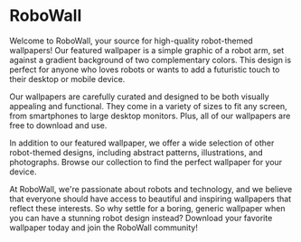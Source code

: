 <!--font:Montserrat-->

# RoboWall

Welcome to RoboWall, your source for high-quality robot-themed wallpapers! Our featured wallpaper is a simple graphic of a robot arm, set against a gradient background of two complementary colors. This design is perfect for anyone who loves robots or wants to add a futuristic touch to their desktop or mobile device.

Our wallpapers are carefully curated and designed to be both visually appealing and functional. They come in a variety of sizes to fit any screen, from smartphones to large desktop monitors. Plus, all of our wallpapers are free to download and use.

In addition to our featured wallpaper, we offer a wide selection of other robot-themed designs, including abstract patterns, illustrations, and photographs. Browse our collection to find the perfect wallpaper for your device.

At RoboWall, we're passionate about robots and technology, and we believe that everyone should have access to beautiful and inspiring wallpapers that reflect these interests. So why settle for a boring, generic wallpaper when you can have a stunning robot design instead? Download your favorite wallpaper today and join the RoboWall community!

<!--

Write me markdown content of website with wallpaper:

"A wallpaper with a simple graphic of a robot arm, against a gradient background of two complementary colors."

The header of the page should not be copy of the text but rather a real content of the website which is using this wallpaper.


---


# RoboWall

Welcome to RoboWall, your source for high-quality robot-themed wallpapers! Our featured wallpaper is a simple graphic of a robot arm, set against a gradient background of two complementary colors. This design is perfect for anyone who loves robots or wants to add a futuristic touch to their desktop or mobile device.

Our wallpapers are carefully curated and designed to be both visually appealing and functional. They come in a variety of sizes to fit any screen, from smartphones to large desktop monitors. Plus, all of our wallpapers are free to download and use.

In addition to our featured wallpaper, we offer a wide selection of other robot-themed designs, including abstract patterns, illustrations, and photographs. Browse our collection to find the perfect wallpaper for your device.

At RoboWall, we're passionate about robots and technology, and we believe that everyone should have access to beautiful and inspiring wallpapers that reflect these interests. So why settle for a boring, generic wallpaper when you can have a stunning robot design instead? Download your favorite wallpaper today and join the RoboWall community!


---


Write me a Google font which is best fitting for the website.

Pick from the list:
- Orbitron
- Open Sans
- Lato
- Alegreya
- Lobster
- Great Vibes
- Montserrat
- Inter
- Futura
- Roboto
- Dancing Script
- Exo 2
- Poppins
- IBM Plex Sans
- Barlow Condensed
- Playfair Display
- Raleway


Write just the font name nothing else.


---


Write me a Google font which is best fitting for the website.

Pick from the list:
- Orbitron
- Open Sans
- Lato
- Alegreya
- Lobster
- Great Vibes
- Montserrat
- Inter
- Futura
- Roboto
- Dancing Script
- Exo 2
- Poppins
- IBM Plex Sans
- Barlow Condensed
- Playfair Display
- Raleway


Write just the font name nothing else.


---


Montserrat

-->
